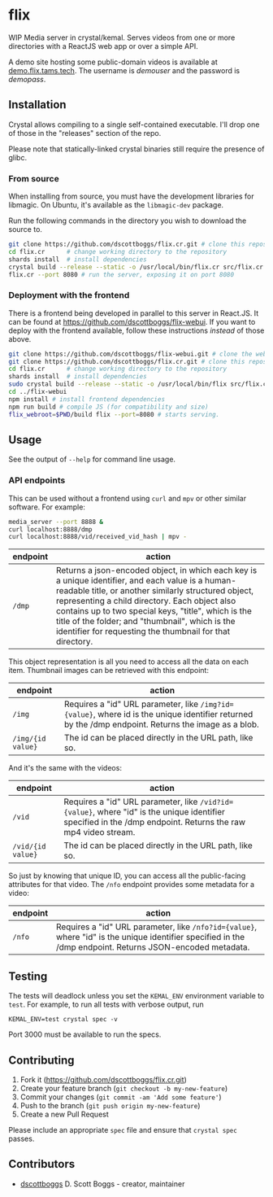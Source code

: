 # flix

WIP Media server in crystal/kemal.
Serves videos from one or more directories with a ReactJS web app or over a simple API.

A demo site hosting some public-domain videos is available at
[demo.flix.tams.tech](https://demo.flix.tams.tech/index.html). The username is
*demouser* and the password is *demopass*.

## Installation

Crystal allows compiling to a single self-contained executable. I'll drop one of
those in the "releases" section of the repo.

Please note that statically-linked crystal binaries still require the presence
of glibc.

### From source
When installing from source, you must have the development libraries for libmagic. On Ubuntu, it's available as the `libmagic-dev` package.

Run the following commands in the directory you wish to download the source to.
```sh
git clone https://github.com/dscottboggs/flix.cr.git # clone this repository
cd flix.cr      # change working directory to the repository
shards install  # install dependencies
crystal build --release --static -o /usr/local/bin/flix.cr src/flix.cr # build and install
flix.cr --port 8080 # run the server, exposing it on port 8080
```

### Deployment with the frontend
There is a frontend being developed in parallel to this server in React.JS. It can be found at https://github.com/dscottboggs/flix-webui. If you want to deploy with the frontend available, follow these instructions *instead* of those above.
```sh
git clone https://github.com/dscottboggs/flix-webui.git # clone the webui
git clone https://github.com/dscottboggs/flix.cr.git # clone this repository
cd flix.cr      # change working directory to the repository
shards install  # install dependencies
sudo crystal build --release --static -o /usr/local/bin/flix src/flix.cr # build and install
cd ../flix-webui
npm install # install frontend dependencies
npm run build # compile JS (for compatibility and size)
flix_webroot=$PWD/build flix --port=8080 # starts serving.
```

## Usage

See the output of `--help` for command line usage.

### API endpoints
This can be used without a frontend using `curl` and `mpv` or other similar software. For example:

```sh
media_server --port 8888 &
curl localhost:8888/dmp
curl localhost:8888/vid/received_vid_hash | mpv -
```

| endpoint | action       |
|--------|---------------------------------------------------------------------|
| `/dmp` | Returns a json-encoded object, in which each key is a unique identifier, and each value is a human-readable title, or another similarly structured object, representing a child directory. Each object also contains up to two special keys, "title", which is the title of the folder; and "thumbnail", which is the identifier for requesting the thumbnail for that directory. |

This object representation is all you need to access all the data on each
item. Thumbnail images can be retrieved with this endpoint:

| endpoint | action       |
|--------|---------------------------------------------------------------------|
| `/img` | Requires a "id" URL parameter, like `/img?id={value}`, where id is the unique identifier returned by the /dmp endpoint. Returns the image as a blob. |
| `/img/{id value}` | The id can be placed directly in the URL path, like so.|

And it's the same with the videos:

| endpoint | action       |
|--------|---------------------------------------------------------------------|
| `/vid` | Requires a "id" URL parameter, like `/vid?id={value}`, where "id" is the unique identifier specified in the /dmp endpoint. Returns the raw mp4 video stream. |
| `/vid/{id value}` | The id can be placed directly in the URL path, like so.|

So just by knowing that unique ID, you can access all the public-facing
attributes for that video. The `/nfo` endpoint provides some metadata for a video:

| endpoint | action       |
|--------|---------------------------------------------------------------------|
| `/nfo` | Requires a "id" URL parameter, like `/nfo?id={value}`, where "id" is the unique identifier specified in the /dmp endpoint. Returns JSON-encoded metadata. |

## Testing

The tests will deadlock unless you set the `KEMAL_ENV` environment variable to
`test`. For example, to run all tests with verbose output, run

```shell
KEMAL_ENV=test crystal spec -v
```
Port 3000 must be available to run the specs.

## Contributing

1. Fork it (https://github.com/dscottboggs/flix.cr.git)
2. Create your feature branch (`git checkout -b my-new-feature`)
3. Commit your changes (`git commit -am 'Add some feature'`)
4. Push to the branch (`git push origin my-new-feature`)
5. Create a new Pull Request

Please include an appropriate `spec` file and ensure that `crystal spec` passes.

## Contributors

- [dscottboggs](https://github.com/dscottboggs) D. Scott Boggs - creator, maintainer
